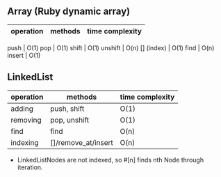 ## Array (Ruby dynamic array)
operation          | methods                 | time complexity
-------------------|-------------------------|-------

push        | O(1)
pop         | O(1)
shift       | O(1)
unshift     | O(n)
[] (index)  | O(1)
find        | O(n)
insert      | O(1)

## LinkedList
operation          | methods                 | time complexity
-------------------|-------------------------|-------
adding             | push, shift             | O(1)
removing           | pop, unshift            | O(1)
find               | find                    | O(n)
indexing           | []/remove_at/insert     | O(n)

* LinkedListNodes are not indexed, so #[n] finds nth Node through iteration.
